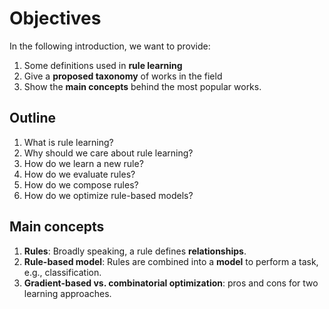 # Objectives

In the following introduction, we want to provide:

1. Some definitions used in **rule learning** 
2. Give a **proposed taxonomy** of works in the field
3. Show the **main concepts** behind the most popular works.

## Outline

1. What is rule learning?
2. Why should we care about rule learning?
3. How do we learn a new rule?
4. How do we evaluate rules?
5. How do we compose rules?
6. How do we optimize rule-based models?

## Main concepts

1. **Rules**: Broadly speaking, a rule defines **relationships**.
2. **Rule-based model**: Rules are combined into a **model** to perform a task, e.g., classification.
3. **Gradient-based vs. combinatorial optimization**: pros and cons for two learning approaches.